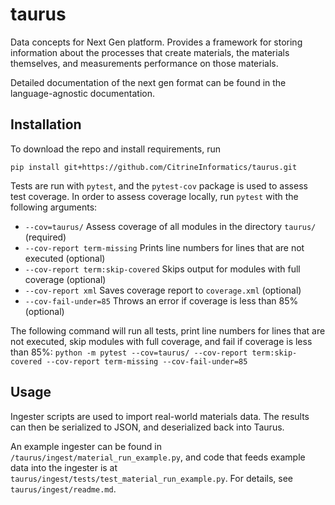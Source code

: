 # taurus
Data concepts for Next Gen platform. 
Provides a framework for storing information about the processes that create materials, the materials themselves, and measurements performance on those materials. 

Detailed documentation of the next gen format can be found in the language-agnostic documentation.

## Installation
To download the repo and install requirements, run 

```pip install git+https://github.com/CitrineInformatics/taurus.git```

Tests are run with `pytest`, and the `pytest-cov` package is used to assess test coverage. 
In order to assess coverage locally, run `pytest` with the following arguments:
* `--cov=taurus/` Assess coverage of all modules in the directory `taurus/` (required)
* `--cov-report term-missing` Prints line numbers for lines that are not executed (optional)
* `--cov-report term:skip-covered` Skips output for modules with full coverage (optional)
* `--cov-report xml` Saves coverage report to `coverage.xml` (optional)
* `--cov-fail-under=85` Throws an error if coverage is less than 85% (optional)

The following command will run all tests, print line numbers for lines that are not executed, skip modules with full coverage, and fail if coverage is less than 85%:
`python -m pytest --cov=taurus/ --cov-report term:skip-covered --cov-report term-missing --cov-fail-under=85`

## Usage
Ingester scripts are used to import real-world materials data. 
The results can then be serialized to JSON, and deserialized back into Taurus. 

An example ingester can be found in `/taurus/ingest/material_run_example.py`, and code that feeds example data into the ingester is at `taurus/ingest/tests/test_material_run_example.py`. 
For details, see `taurus/ingest/readme.md`.

